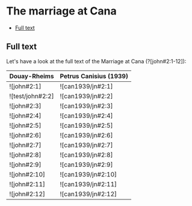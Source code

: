 # The marriage at Cana <!-- omit in toc -->

- [Full text](#full-text)

## Full text

Let's have a look at the full text of the Marriage at Cana (?[john#2:1-12]):

| Douay-Rheims     | Petrus Canisius (1939) |
|------------------|------------------------|
| ![john#2:1]      | ![can1939/jn#2:1]      |
| ![test/john#2:2] | ![can1939/jn#2:2]      |
| ![john#2:3]      | ![can1939/jn#2:3]      |
| ![john#2:4]      | ![can1939/jn#2:4]      |
| ![john#2:5]      | ![can1939/jn#2:5]      |
| ![john#2:6]      | ![can1939/jn#2:6]      |
| ![john#2:7]      | ![can1939/jn#2:7]      |
| ![john#2:8]      | ![can1939/jn#2:8]      |
| ![john#2:9]      | ![can1939/jn#2:9]      |
| ![john#2:10]     | ![can1939/jn#2:10]     |
| ![john#2:11]     | ![can1939/jn#2:11]     |
| ![john#2:12]     | ![can1939/jn#2:12]     |
